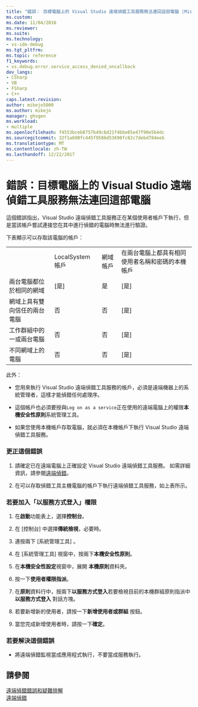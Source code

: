 ```yaml
---
title: "錯誤： 目標電腦上的 Visual Studio 遠端偵錯工具服務無法連回這部電腦 |Microsoft 文件"
ms.custom: 
ms.date: 11/04/2016
ms.reviewer: 
ms.suite: 
ms.technology:
- vs-ide-debug
ms.tgt_pltfrm: 
ms.topic: reference
f1_keywords:
- vs.debug.error.service_access_denied_oncallback
dev_langs:
- CSharp
- VB
- FSharp
- C++
caps.latest.revision: 
author: mikejo5000
ms.author: mikejo
manager: ghogen
ms.workload:
- multiple
ms.openlocfilehash: f4553bceb8757b49c6d21f4bbe85e47f90e5b4dc
ms.sourcegitcommit: 32f1a690fc445f9586d53698fc82c7debd784eeb
ms.translationtype: MT
ms.contentlocale: zh-TW
ms.lasthandoff: 12/22/2017
---
```

# <a name="error-the-visual-studio-remote-debugger-service-on-the-target-computer-cannot-connect-back-to-this-computer"></a>錯誤：目標電腦上的 Visual Studio 遠端偵錯工具服務無法連回這部電腦
這個錯誤指出，Visual Studio 遠端偵錯工具服務正在某個使用者帳戶下執行，但是當該帳戶嘗試連接您在其中進行偵錯的電腦時無法進行驗證。  
  
 下表顯示可以存取該電腦的帳戶：  
  
|||||  
|-|-|-|-|  
||LocalSystem 帳戶|網域帳戶|在兩台電腦上都具有相同使用者名稱和密碼的本機帳戶|  
|兩台電腦都位於相同的網域|[是]|是|[是]|  
|網域上具有雙向信任的兩台電腦|否|否|[是]|  
|工作群組中的一或兩台電腦|否|否|[是]|  
|不同網域上的電腦|否|否|[是]|  
  
 此外：  
  
-   您用來執行 Visual Studio 遠端偵錯工具服務的帳戶，必須是遠端機器上的系統管理者，這樣才能偵錯任何處理序。  
  
-   這個帳戶也必須要授與`Log on as a service`正在使用的遠端電腦上的權限**本機安全性原則**系統管理工具。  
  
-   如果您使用本機帳戶存取電腦，就必須在本機帳戶下執行 Visual Studio 遠端偵錯工具服務。  
  
### <a name="to-correct-this-error"></a>更正這個錯誤  
  
1.  請確定已在遠端電腦上正確設定 Visual Studio 遠端偵錯工具服務。 如需詳細資訊，請參閱[遠端偵錯](../debugger/remote-debugging.md)。  
  
2.  在可以存取偵錯工具主機電腦的帳戶下執行遠端偵錯工具服務，如上表所示。  
  
### <a name="to-add-log-on-as-a-service-privilege"></a>若要加入「以服務方式登入」權限  
  
1.  在**啟動**功能表上，選擇**控制台**。  
  
2.  在 [控制台] 中選擇**傳統檢視**，必要時。  
  
3.  連按兩下 [系統管理工具] 。  
  
4.  在 [系統管理工具] 視窗中，按兩下**本機安全性原則**。  
  
5.  在**本機安全性設定**視窗中，展開 **本機原則**資料夾。  
  
6.  按一下**使用者權限指派**。  
  
7.  在**原則**資料行中，按兩下**以服務方式登入**若要檢視目前的本機群組原則指派中**以服務方式登入** 對話方塊。  
  
8.  若要新增新的使用者，請按一下**新增使用者或群組** 按鈕。  
  
9. 當您完成新增使用者時，請按一下**確定**。  
  
### <a name="to-work-around-this-error"></a>若要解決這個錯誤  
  
-   將遠端偵錯監視當成應用程式執行，不要當成服務執行。  
  
## <a name="see-also"></a>請參閱  
 [遠端偵錯錯誤和疑難排解](../debugger/remote-debugging-errors-and-troubleshooting.md)   
 [遠端偵錯](../debugger/remote-debugging.md)